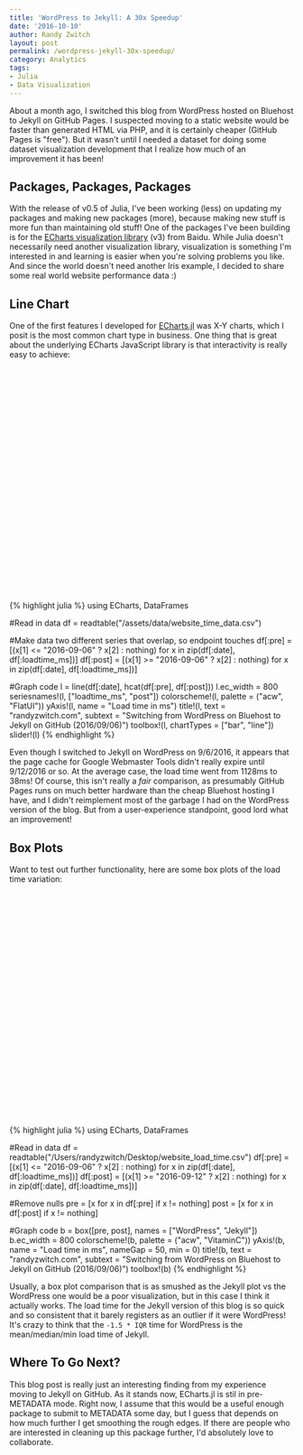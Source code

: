 ```yaml
---
title: 'WordPress to Jekyll: A 30x Speedup'
date: '2016-10-10'
author: Randy Zwitch
layout: post
permalink: /wordpress-jekyll-30x-speedup/
category: Analytics
tags:
- Julia
- Data Visualization
---
```


About a month ago, I switched this blog from WordPress hosted on Bluehost to Jekyll on GitHub Pages. I suspected moving to a static website would be faster than generated HTML via PHP, and it is certainly cheaper (GitHub Pages is "free"). But it wasn't until I needed a dataset for doing some dataset visualization development that I realize how much of an improvement it has been!

## Packages, Packages, Packages

With the release of v0.5 of Julia, I've been working (less) on updating my packages and making new packages (more), because making new stuff is more fun than maintaining old stuff! One of the packages I've been building is for the [ECharts visualization library](http://echarts.baidu.com/) (v3) from Baidu. While Julia doesn't necessarily need another visualization library, visualization is something I'm interested in and learning is easier when you're solving problems you like. And since the world doesn't need another Iris example, I decided to share some real world website performance data :)

## Line Chart

One of the first features I developed for [ECharts.jl](https://github.com/randyzwitch/ECharts.jl) was X-Y charts, which I posit is the most common chart type in business. One thing that is great about the underlying ECharts JavaScript library is that interactivity is really easy to achieve:

<div id="linep" style="height:400px;width:800px;"></div>
<script type="text/javascript">
    // Initialize after dom ready
    var myChart = echarts.init(document.getElementById("linep"));

    // Load data into the ECharts instance
    myChart.setOption({"xAxis":[{"scale":false,"gridIndex":0,"splitNumber":5,"minInterval":0,"silent":true,"data":["2016-06-20","2016-06-21","2016-06-22","2016-06-23","2016-06-24","2016-06-25","2016-06-26","2016-06-27","2016-06-28","2016-06-29","2016-06-30","2016-07-01","2016-07-02","2016-07-03","2016-07-04","2016-07-05","2016-07-06","2016-07-07","2016-07-08","2016-07-09","2016-07-10","2016-07-11","2016-07-12","2016-07-13","2016-07-14","2016-07-15","2016-07-16","2016-07-17","2016-07-18","2016-07-19","2016-07-20","2016-07-21","2016-07-22","2016-07-23","2016-07-24","2016-07-25","2016-07-26","2016-07-27","2016-07-28","2016-07-29","2016-07-30","2016-07-31","2016-08-01","2016-08-02","2016-08-03","2016-08-04","2016-08-05","2016-08-06","2016-08-07","2016-08-08","2016-08-09","2016-08-10","2016-08-11","2016-08-12","2016-08-13","2016-08-14","2016-08-15","2016-08-16","2016-08-17","2016-08-18","2016-08-19","2016-08-20","2016-08-21","2016-08-22","2016-08-23","2016-08-24","2016-08-25","2016-08-26","2016-08-27","2016-08-28","2016-08-29","2016-08-30","2016-08-31","2016-09-01","2016-09-02","2016-09-03","2016-09-04","2016-09-05","2016-09-06","2016-09-07","2016-09-08","2016-09-09","2016-09-10","2016-09-11","2016-09-12","2016-09-13","2016-09-14","2016-09-15","2016-09-16","2016-09-17","2016-09-18","2016-09-19","2016-09-20","2016-09-21","2016-09-22","2016-09-23","2016-09-24","2016-09-25","2016-09-26","2016-09-27","2016-09-28","2016-09-29","2016-09-30","2016-10-01","2016-10-02","2016-10-03","2016-10-04","2016-10-05","2016-10-06","2016-10-07"],"inverse":false,"type":"category","nameLocation":"middle","nameGap":30}],"yAxis":[{"scale":false,"gridIndex":0,"name":"Load time in ms","splitNumber":5,"minInterval":0,"silent":true,"inverse":false,"type":"value","nameLocation":"middle","nameGap":50}],"toolbox":{"feature":{"dataView":{"show":true,"title":"Data View","lang":["Data View","Cancel","Refresh"]},"restore":{"show":true,"title":"Restore"},"saveAsImage":{"show":true,"title":"Save As PNG"},"magicType":{"show":true,"title":{"line":"Line","bar":"Bar","tiled":"Tiled","chord":"Chord","stack":"Stack","pie":"Pie","force":"Force","funnel":"Funnel"},"type":["bar","line"]}},"itemSize":15,"orient":"vertical","height":"auto","zlevel":0,"z":2,"itemGap":20,"right":"auto","top":"center","width":"auto","show":true,"showTitle":true},"ec_width":800,"ec_height":400,"ec_charttype":"xy plot","color":["#2C3E50","#E74C3C","#ECF0F1","#3498DB","#2980B9"],"title":[{"left":"left","borderColor":"transparent","bottom":"auto","padding":5,"zlevel":0,"borderWidth":1,"target":"blank","z":2,"itemGap":5,"shadowOffsetY":0,"shadowOffsetX":0,"right":"auto","subtext":"Switching from WordPress on Bluehost to Jekyll on GitHub (2016/09/06)","top":"auto","subtarget":"blank","show":true,"text":"randyzwitch.com"}],"dataZoom":[{"show":true}],"series":[{"name":"loadtime_ms","data":[1282,1728,1047,1111,1027,643,757,1049,1201,1265,1617,1145,614,673,1023,1323,1117,1048,904,647,830,761,759,607,1141,1022,864,743,866,1328,1147,973,1178,1093,927,998,1195,1167,1023,1329,1051,929,1037,897,1197,1179,1402,1018,605,2261,2059,2383,2402,1385,2068,2290,2627,1862,2494,2753,1556,898,926,1158,1253,1403,655,497,544,526,503,575,545,628,467,518,568,513,386,null,null,null,null,null,null,null,null,null,null,null,null,null,null,null,null,null,null,null,null,null,null,null,null,null,null,null,null,null,null,null],"smooth":false,"minSize":"0%","type":"line","maxSize":"100%"},{"name":"post","data":[null,null,null,null,null,null,null,null,null,null,null,null,null,null,null,null,null,null,null,null,null,null,null,null,null,null,null,null,null,null,null,null,null,null,null,null,null,null,null,null,null,null,null,null,null,null,null,null,null,null,null,null,null,null,null,null,null,null,null,null,null,null,null,null,null,null,null,null,null,null,null,null,null,null,null,null,null,null,386,629,533,453,279,193,83,45,40,46,44,29,34,46,36,29,32,40,35,32,47,43,36,38,36,26,35,35,35,32,40,33],"smooth":false,"minSize":"0%","type":"line","maxSize":"100%"}]});
</script>

{% highlight julia %}
using ECharts, DataFrames

#Read in data
df = readtable("/assets/data/website_time_data.csv")

#Make data two different series that overlap, so endpoint touches
df[:pre] = [(x[1] <= "2016-09-06" ? x[2] : nothing) for x in zip(df[:date], df[:loadtime_ms])]
df[:post] = [(x[1] >= "2016-09-06" ? x[2] : nothing) for x in zip(df[:date], df[:loadtime_ms])]

#Graph code
l = line(df[:date], hcat(df[:pre], df[:post]))
l.ec_width = 800
seriesnames!(l, ["loadtime_ms", "post"])
colorscheme!(l, palette = ("acw", "FlatUI"))
yAxis!(l, name = "Load time in ms")
title!(l, text = "randyzwitch.com",
          subtext = "Switching from WordPress on Bluehost to Jekyll on GitHub (2016/09/06)")
toolbox!(l, chartTypes = ["bar", "line"])
slider!(l)
{% endhighlight %}

Even though I switched to Jekyll on WordPress on 9/6/2016, it appears that the page cache for Google Webmaster Tools didn't really expire until 9/12/2016 or so. At the average case, the load time went from 1128ms to 38ms! Of course, this isn't really a _fair_ comparison, as presumably GitHub Pages runs on much better hardware than the cheap Bluehost hosting I have, and I didn't reimplement most of the garbage I had on the WordPress version of the blog. But from a user-experience standpoint, good lord what an improvement!

## Box Plots

Want to test out further functionality, here are some box plots of the load time variation:

<div id="boxp" style="height:400px;width:800px;"></div>
<script type="text/javascript">
    // Initialize after dom ready
    var myChartp = echarts.init(document.getElementById("boxp"));

    // Load data into the ECharts instance
    myChartp.setOption({"xAxis":[{"splitNumber":5,"boundaryGap":true,"data":["WordPress","Jekyll"],"scale":false,"gridIndex":0,"minInterval":0,"inverse":false,"nameLocation":"middle","nameGap":30,"silent":true,"type":"category"}],"yAxis":[{"splitNumber":5,"scale":false,"gridIndex":0,"name":"Load time in ms","minInterval":0,"min":0,"inverse":false,"nameLocation":"middle","nameGap":50,"silent":true,"type":"value"}],"toolbox":{"feature":{"dataView":{"show":true,"title":"Data View","lang":["Data View","Cancel","Refresh"]},"restore":{"show":true,"title":"Restore"},"saveAsImage":{"show":true,"title":"Save As PNG"}},"itemSize":15,"orient":"vertical","height":"auto","zlevel":0,"z":2,"itemGap":20,"right":"auto","top":"center","width":"auto","show":true,"showTitle":true},"ec_width":800,"ec_height":400,"ec_charttype":"box","color":["#004358","#1F8A70","#BEDB39","#FFE11A","#FD7400"],"title":[{"left":"left","borderColor":"transparent","bottom":"auto","padding":5,"zlevel":0,"borderWidth":1,"target":"blank","z":2,"itemGap":5,"shadowOffsetY":0,"shadowOffsetX":0,"right":"auto","subtext":"Switching from WordPress on Bluehost to Jekyll on GitHub (2016/09/06)","top":"auto","subtarget":"blank","show":true,"text":"randyzwitch.com"}],"series":[{"name":"boxplot","data":[[-35.25,750.0,1037.0,1273.5,2058.75],[19.75,33.25,36.0,42.25,55.75]],"smooth":false,"minSize":"0%","type":"boxplot","maxSize":"100%"},{"name":"outliers","data":[["WordPress",2261.0],["WordPress",2059.0],["WordPress",2383.0],["WordPress",2402.0],["WordPress",2068.0],["WordPress",2290.0],["WordPress",2627.0],["WordPress",2494.0],["WordPress",2753.0],["Jekyll",83.0]],"smooth":false,"minSize":"0%","type":"scatter","maxSize":"100%"}]}
);
</script>

{% highlight julia %}
using ECharts, DataFrames

#Read in data
df = readtable("/Users/randyzwitch/Desktop/website_load_time.csv")
df[:pre] = [(x[1] <= "2016-09-06" ? x[2] : nothing) for x in zip(df[:date], df[:loadtime_ms])]
df[:post] = [(x[1] >= "2016-09-12" ? x[2] : nothing) for x in zip(df[:date], df[:loadtime_ms])]

#Remove nulls
pre = [x for x in df[:pre] if x != nothing]
post = [x for x in df[:post] if x != nothing]

#Graph code
b = box([pre, post], names = ["WordPress", "Jekyll"])
b.ec_width = 800
colorscheme!(b, palette = ("acw", "VitaminC"))
yAxis!(b, name = "Load time in ms", nameGap = 50, min = 0)
title!(b, text = "randyzwitch.com",
           subtext = "Switching from WordPress on Bluehost to Jekyll on GitHub (2016/09/06)")
toolbox!(b)
{% endhighlight %}

Usually, a box plot comparison that is as smushed as the Jekyll plot vs the WordPress one would be a poor visualization, but in this case I think it actually works. The load time for the Jekyll version of this blog is so quick and so consistent that it barely registers as an outlier if it were WordPress! It's crazy to think that the `-1.5 * IQR` time for WordPress is the mean/median/min load time of Jekyll.

## Where To Go Next?
This blog post is really just an interesting finding from my experience moving to Jekyll on GitHub. As it stands now, ECharts.jl is stil in pre-METADATA mode. Right now, I assume that this would be a useful enough package to submit to METADATA some day, but I guess that depends on how much further I get smoothing the rough edges. If there are people who are interested in cleaning up this package further, I'd absolutely love to collaborate.
